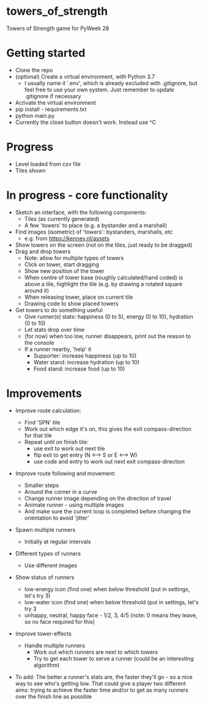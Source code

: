 # towers_of_strength
Towers of Strength game for PyWeek 28

# Getting started
* Clone the repo
* (optional) Create a virtual environment, with Python 3.7
    * I usually name it '.env', which is already excluded with .gitignore, but feel free to use your own system. Just remember to update .gitignore if necessary
* Activate the virtual environment
* pip install - requirements.txt
* python main.py
* Currently the close button doesn't work. Instead use ^C

# Progress
* Level loaded from csv file
* Tiles shown

# In progress - core functionality
* Sketch an interface, with the following components:
    - Tiles (as currently generated)
    - A few 'towers' to place (e.g. a bystander and a marshall)
* Find images (isometric) of 'towers': bystanders, marshalls, etc
    - e.g. from https://kenney.nl/assets
* Show towers on the screen (not on the tiles, just ready to be dragged)
* Drag and drop towers
    - Note: allow for multiple types of towers
    - Click on tower, start dragging
    - Show new position of the tower
    - When centre of tower base (roughly calculated/hand coded) is above a tile, highlight the tile (e.g. by drawing a rotated square around it)
    - When releasing tower, place on current tile
    - Drawing code to show placed towers
* Get towers to do something useful
    - Give runner(s) stats: happiness (0 to 5), energy (0 to 10), hydration (0 to 10)
    - Let stats drop over time
    - (for now) when too low, runner disappears, print out the reason to the console
    - If a runner nearby, 'help' it
        - Supporter: increase happiness (up to 10)
        - Water stand: increase hydration (up to 10)
        - Food stand: increase food (up to 10)

# Improvements
* Improve route calculation:
    - Find 'SPN' tile
    - Work out which edge it's on, this gives the exit compass-direction for that tile
    - Repeat until on finish tile:
        - use exit to work out next tile
        - flip exit to get entry (N <--> S or E <--> W)
        - use code and entry to work out next exit compass-direction
* Improve route following and movement:
    - Smaller steps
    - Around the corner in a curve
    - Change runner image depending on the direction of travel
    - Animate runner - using multiple images
    - And make sure the current loop is completed before changing the orientation to avoid 'jitter'
* Spawn multiple runners
    - Initially at regular intervals
* Different types of runners
    - Use different images
* Show status of runners
    - low-energy icon (find one) when below threshold (put in settings, let's try 3)
    - low-water icon (find one) when below threshold (put in settings, let's try 3
    - unhappy, neutral, happy face - 1/2, 3, 4/5 (note: 0 means they leave, so no face required for this) 
* Improve tower-effects
    - Handle multiple runners
        - Work out which runners are next to which towers
        - Try to get each tower to serve a runner (could be an interesting algorithm)
 
 * To add:  The better a runner's stats are, the faster they'll go - so a nice way to see who's getting low. That could give a player two different aims: trying to achieve the faster time and/or to get as many runners over the finish line as possible
 